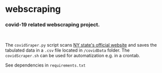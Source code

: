 # webscraping
### covid-19 related webscraping project. <br>
<br>

The `covidSraper.py` script scans [NY state's official website](https://coronavirus.health.ny.gov/county-county-breakdown-positive-cases)
and saves the tabulated data in a `.csv` file located in  `/covidData` folder. The `covidScraper.sh` can be used for automatization e.g. in a crontab. 
<br>

See dependencies in `requirements.txt` 

